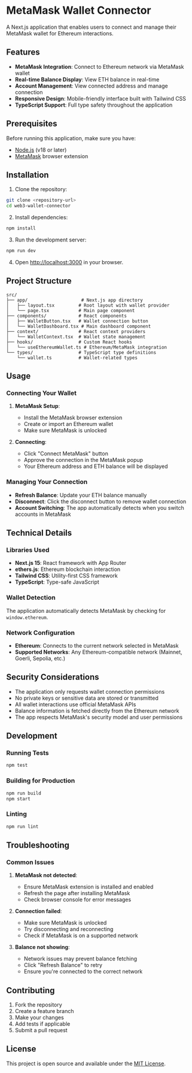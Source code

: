 # MetaMask Wallet Connector

A Next.js application that enables users to connect and manage their MetaMask wallet for Ethereum interactions.

## Features

- **MetaMask Integration**: Connect to Ethereum network via MetaMask wallet
- **Real-time Balance Display**: View ETH balance in real-time
- **Account Management**: View connected address and manage connection
- **Responsive Design**: Mobile-friendly interface built with Tailwind CSS
- **TypeScript Support**: Full type safety throughout the application

## Prerequisites

Before running this application, make sure you have:

- [Node.js](https://nodejs.org/) (v18 or later)
- [MetaMask](https://metamask.io/) browser extension

## Installation

1. Clone the repository:

```bash
git clone <repository-url>
cd web3-wallet-connector
```

2. Install dependencies:

```bash
npm install
```

3. Run the development server:

```bash
npm run dev
```

4. Open [http://localhost:3000](http://localhost:3000) in your browser.

## Project Structure

```
src/
├── app/                    # Next.js app directory
│   ├── layout.tsx         # Root layout with wallet provider
│   └── page.tsx           # Main page component
├── components/            # React components
│   ├── WalletButton.tsx   # Wallet connection button
│   └── WalletDashboard.tsx # Main dashboard component
├── context/               # React context providers
│   └── WalletContext.tsx  # Wallet state management
├── hooks/                 # Custom React hooks
│   └── useEthereumWallet.ts # Ethereum/MetaMask integration
└── types/                 # TypeScript type definitions
    └── wallet.ts          # Wallet-related types
```

## Usage

### Connecting Your Wallet

1. **MetaMask Setup**:
   - Install the MetaMask browser extension
   - Create or import an Ethereum wallet
   - Make sure MetaMask is unlocked

2. **Connecting**:
   - Click "Connect MetaMask" button
   - Approve the connection in the MetaMask popup
   - Your Ethereum address and ETH balance will be displayed

### Managing Your Connection

- **Refresh Balance**: Update your ETH balance manually
- **Disconnect**: Click the disconnect button to remove wallet connection
- **Account Switching**: The app automatically detects when you switch accounts in MetaMask

## Technical Details

### Libraries Used

- **Next.js 15**: React framework with App Router
- **ethers.js**: Ethereum blockchain interaction
- **Tailwind CSS**: Utility-first CSS framework
- **TypeScript**: Type-safe JavaScript

### Wallet Detection

The application automatically detects MetaMask by checking for `window.ethereum`.

### Network Configuration

- **Ethereum**: Connects to the current network selected in MetaMask
- **Supported Networks**: Any Ethereum-compatible network (Mainnet, Goerli, Sepolia, etc.)

## Security Considerations

- The application only requests wallet connection permissions
- No private keys or sensitive data are stored or transmitted
- All wallet interactions use official MetaMask APIs
- Balance information is fetched directly from the Ethereum network
- The app respects MetaMask's security model and user permissions

## Development

### Running Tests

```bash
npm test
```

### Building for Production

```bash
npm run build
npm start
```

### Linting

```bash
npm run lint
```

## Troubleshooting

### Common Issues

1. **MetaMask not detected**:
   - Ensure MetaMask extension is installed and enabled
   - Refresh the page after installing MetaMask
   - Check browser console for error messages

2. **Connection failed**:
   - Make sure MetaMask is unlocked
   - Try disconnecting and reconnecting
   - Check if MetaMask is on a supported network

3. **Balance not showing**:
   - Network issues may prevent balance fetching
   - Click "Refresh Balance" to retry
   - Ensure you're connected to the correct network

## Contributing

1. Fork the repository
2. Create a feature branch
3. Make your changes
4. Add tests if applicable
5. Submit a pull request

## License

This project is open source and available under the [MIT License](LICENSE).
